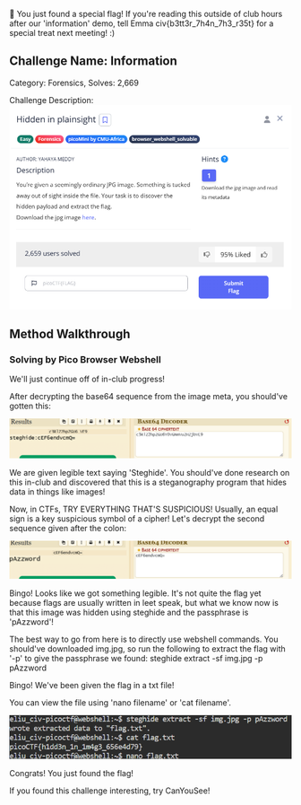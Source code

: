🐣 You just found a special flag!
If you're reading this outside of club hours after our 'information' demo, tell Emma civ{b3tt3r_7h4n_7h3_r35t} for a special treat next meeting! :)

## Challenge Name: Information
Category: Forensics, 
Solves: 2,669

Challenge Description: 
![img](<https://github.com/eliu-civ/CIV-CTF-Writeups-/blob/main/PicoGym/Easy/Images/Screenshot%202025-10-22%20161300.png>)

## Method Walkthrough 
### Solving by Pico Browser Webshell

We'll just continue off of in-club progress! 

After decrypting the base64 sequence from the image meta, you should've gotten this:

![img](<https://github.com/eliu-civ/CIV-CTF-Writeups-/blob/main/PicoGym/Easy/Images/Screenshot%202025-10-22%20162140.png>)

We are given legible text saying 'Steghide'. You should've done research on this in-club and discovered that this is a steganography program that hides data in things like images! 

Now, in CTFs, TRY EVERYTHING THAT'S SUSPICIOUS! 
Usually, an equal sign is a key suspicious symbol of a cipher! Let's decrypt the second sequence given after the colon:

![img](<https://github.com/eliu-civ/CIV-CTF-Writeups-/blob/main/PicoGym/Easy/Images/Screenshot%202025-10-22%20162544.png>)

Bingo! Looks like we got something legible. It's not quite the flag yet because flags are usually written in leet speak, but what we know now is that this image was hidden using steghide and the passphrase is 'pAzzword'!

The best way to go from here is to directly use webshell commands. 
You should've downloaded img.jpg, so run the following to extract the flag with '-p' to give the passphrase we found:
steghide extract -sf img.jpg -p pAzzword

Bingo! We've been given the flag in a txt file!

You can view the file using 'nano filename' or 'cat filename'. 

![img](<https://github.com/eliu-civ/CIV-CTF-Writeups-/blob/main/PicoGym/Easy/Images/Screenshot%202025-10-22%20163713.png>)

Congrats! You just found the flag! 

If you found this challenge interesting, try CanYouSee!









